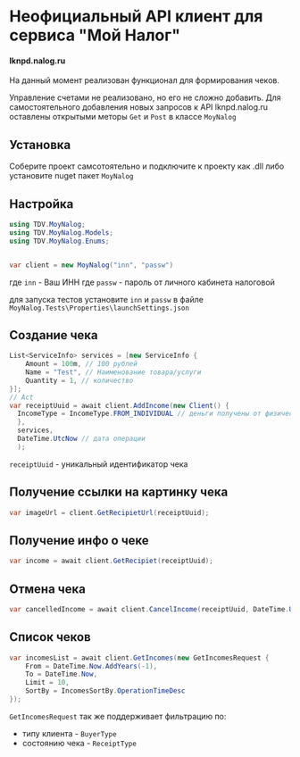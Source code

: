 # Неофициальный API клиент для сервиса "Мой Налог"
#### lknpd.nalog.ru

На данный момент реализован функционал для формирования чеков. 

Управление счетами не реализовано, но его не сложно добавить.
Для самостоятельного добавления новых запросов к API lknpd.nalog.ru оставлены открытыми меторы ```Get``` и ```Post``` в классе ```MoyNalog```

## Установка
Соберите проект самсотоятельно и подключите к проекту как .dll либо установите nuget пакет ```MoyNalog```

## Настройка
```csharp
using TDV.MoyNalog;
using TDV.MoyNalog.Models;
using TDV.MoyNalog.Enums;


var client = new MoyNalog("inn", "passw")
```
где ```inn``` - Ваш ИНН
где ```passw``` - пароль от личного кабинета налоговой

для запуска тестов установите ```inn``` и ```passw``` в файле ```MoyNalog.Tests\Properties\launchSettings.json```

## Создание чека
```csharp
List<ServiceInfo> services = [new ServiceInfo {
    Amount = 100m, // 100 рублей
    Name = "Test", // Наименование товара/услуги
    Quantity = 1, // количество
}];
// Act
var receiptUuid = await client.AddIncome(new Client() { 
  IncomeType = IncomeType.FROM_INDIVIDUAL // деньги получены от физического лица
  }, 
  services,
  DateTime.UtcNow // дата операции
  );
```

```receiptUuid``` - уникальный идентификатор чека

## Получение ссылки на картинку чека
```csharp
var imageUrl = client.GetRecipietUrl(receiptUuid);
```

## Получение инфо о чеке

```csharp
var income = await client.GetRecipiet(receiptUuid);
```


## Отмена чека

```csharp
var cancelledIncome = await client.CancelIncome(receiptUuid, DateTime.UtcNow);
```

## Список чеков

```csharp
var incomesList = await client.GetIncomes(new GetIncomesRequest {
    From = DateTime.Now.AddYears(-1),
    To = DateTime.Now,
    Limit = 10,
    SortBy = IncomesSortBy.OperationTimeDesc
});
```

```GetIncomesRequest``` так же поддерживает фильтрацию по: 
- типу клиента - ```BuyerType```
- состоянию чека - ```ReceiptType```